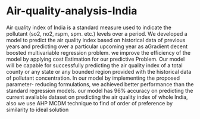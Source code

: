 # Air-quality-analysis-India

Air quality index
of India is a standard measure used to indicate
the pollutant (so2, no2, rspm, spm. etc.) levels
over a period. We developed a model to predict
the air quality index based on historical data of
previous years and predicting over a particular
upcoming year as aGradient decent boosted
multivariable regression problem. we improve
the efficiency of the model by applying cost
Estimation for our predictive Problem. Our
model will be capable for successfully predicting
the air quality index of a total county or any state
or any bounded region provided with the
historical data of pollutant concentration. In our
model by implementing the proposed parameter-
reducing formulations, we achieved better
performance than the standard regression models.
our model has 96% accuracy on predicting the
current available dataset on predicting the air
quality index of whole India, also we use AHP
MCDM technique to find of order of preference
by similarity to ideal solution
